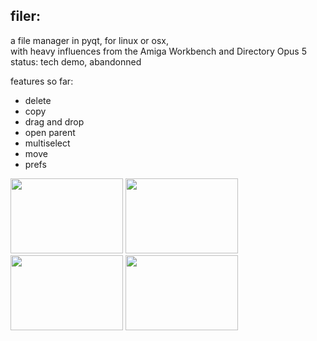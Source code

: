 filer:   
---   
a file manager in pyqt, for linux or osx,   
with heavy influences from the Amiga Workbench and Directory Opus 5  
status: tech demo, abandonned
  
features so far:
- delete
- copy
- drag and drop
- open parent
- multiselect
- move
- prefs

<img src="https://github.com/nsklaus/filer/blob/master/test-tree/screenshots/prefs.png?raw=true" height="120" width="180"> <img src="https://github.com/nsklaus/filer/blob/master/test-tree/screenshots/lister.png?raw=true" height="120" width="180"> <img src="https://github.com/nsklaus/filer/blob/master/test-tree/screenshots/asl_req.png?raw=true" height="120" width="180"> <img src="https://github.com/nsklaus/filer/blob/master/test-tree/screenshots/filer.png?raw=true" height="120" width="180">


